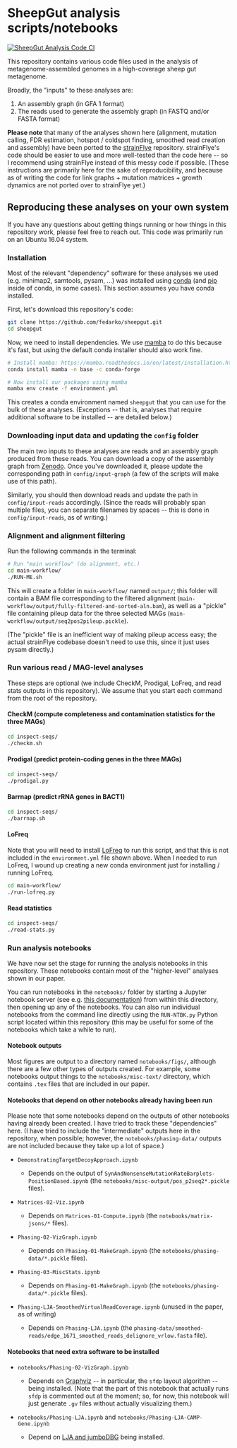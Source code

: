 # SheepGut analysis scripts/notebooks

[![SheepGut Analysis Code CI](https://github.com/fedarko/sheepgut/actions/workflows/main.yml/badge.svg)](https://github.com/fedarko/sheepgut/actions/workflows/main.yml)

This repository contains various code files used in the analysis of metagenome-assembled genomes in a high-coverage sheep gut metagenome.

Broadly, the "inputs" to these analyses are:

1. An assembly graph (in GFA 1 format)
2. The reads used to generate the assembly graph (in FASTQ and/or FASTA format)

**Please note** that many of the analyses shown here (alignment, mutation
calling, FDR estimation, hotspot / coldspot finding, smoothed read creation and
assembly) have been ported to the
[strainFlye](https://github.com/fedarko/strainFlye) repository.
strainFlye's code should be easier to use and more well-tested than the code
here -- so I recommend using strainFlye instead of this messy code if possible.
(These instructions are primarily here for the sake of reproducibility, and
because as of writing the code for
link graphs + mutation matrices + growth dynamics are not ported over to
strainFlye yet.)

## Reproducing these analyses on your own system

If you have any questions about getting things running or how things in this
repository work, please feel free to reach out. This code was primarily run on
an Ubuntu 16.04 system.

### Installation

Most of the relevant "dependency" software
for these analyses we used (e.g. minimap2,
samtools, pysam, ...) was installed using [conda](https://conda.io/) (and
[pip](https://pip.pypa.io/) inside of conda, in some cases). This section
assumes you have conda installed.

First, let's download this repository's code:

```bash
git clone https://github.com/fedarko/sheepgut.git
cd sheepgut
```

Now, we need to install dependencies. We use
[mamba](https://mamba.readthedocs.io/en/latest/index.html) to do this because
it's fast, but using the default conda installer should also work fine.

```bash
# Install mamba: https://mamba.readthedocs.io/en/latest/installation.html
conda install mamba -n base -c conda-forge

# Now install our packages using mamba
mamba env create -f environment.yml
```

This creates a conda environment named `sheepgut` that you can use for the bulk
of these analyses. (Exceptions -- that is, analyses that require additional
software to be installed -- are detailed below.)

### Downloading input data and updating the `config` folder

The main two inputs to these analyses are reads and an assembly graph
produced from these reads.
You can download a copy of the assembly graph from
[Zenodo](https://zenodo.org/record/6545142). Once you've downloaded it, please
update the corresponding path in `config/input-graph` (a few of the scripts
will make use of this path).

Similarly, you should then download reads and update the path in
`config/input-reads` accordingly. (Since the reads will probably span multiple
files, you can separate filenames by spaces -- this is done in
`config/input-reads`, as of writing.)

### Alignment and alignment filtering

Run the following commands in the terminal:

```bash
# Run "main workflow" (do alignment, etc.)
cd main-workflow/
./RUN-ME.sh
```

This will create a folder in `main-workflow/` named `output/`; this folder will
contain a BAM file corresponding to the filtered alignment
(`main-workflow/output/fully-filtered-and-sorted-aln.bam`), as well as a
"pickle" file containing pileup data for the three selected MAGs
(`main-workflow/output/seq2pos2pileup.pickle`).

(The "pickle" file is an inefficient way of making pileup access easy; the
actual strainFlye codebase doesn't need to use this, since it just uses pysam
directly.)

### Run various read / MAG-level analyses

These steps are optional (we include CheckM, Prodigal, LoFreq, and read stats
outputs in this repository). We assume that you start each command from the
root of the repository.

#### CheckM (compute completeness and contamination statistics for the three MAGs)

```bash
cd inspect-seqs/
./checkm.sh
```

#### Prodigal (predict protein-coding genes in the three MAGs)

```bash
cd inspect-seqs/
./prodigal.py
```

#### Barrnap (predict rRNA genes in BACT1)

```bash
cd inspect-seqs/
./barrnap.sh
```

#### LoFreq

Note that you will need to install [LoFreq](http://csb5.github.io/lofreq/) to
run this script, and that this is not included in the `environment.yml` file
shown above. When I needed to run LoFreq, I wound up creating a new conda
environment just for installing / running LoFreq.

```bash
cd main-workflow/
./run-lofreq.py
```

#### Read statistics

```bash
cd inspect-seqs/
./read-stats.py
```

### Run analysis notebooks

We have now set the stage for running the analysis notebooks in this repository.
These notebooks contain most of the "higher-level" analyses shown in our paper.

You can run notebooks in the `notebooks/` folder by starting a Jupyter notebook server
(see e.g. [this documentation](https://docs.jupyter.org/en/latest/running.html))
from within this directory, then opening up any of the notebooks. You can also
run individual notebooks from the command line directly
using the `RUN-NTBK.py` Python script located within this repository (this may
be useful for some of the notebooks which take a while to run).

#### Notebook outputs

Most figures are output to a directory named `notebooks/figs/`, although there are a
few other types of outputs created. For example, some notebooks output things
to the `notebooks/misc-text/` directory, which contains `.tex` files that are
included in our paper.

#### Notebooks that depend on other notebooks already having been run

Please note that some notebooks depend on the outputs of other notebooks having
already been created. I have tried to track these "dependencies" here. (I have
tried to include the "intermediate" outputs here in the repository, when
possible; however, the `notebooks/phasing-data/` outputs are not included
because they take up a lot of space.)

- `DemonstratingTargetDecoyApproach.ipynb`
  - Depends on the output of
    `SynAndNonsenseMutationRateBarplots-PositionBased.ipynb` (the
    `notebooks/misc-output/pos_p2seq2*.pickle` files).

- `Matrices-02-Viz.ipynb` 
  - Depends on `Matrices-01-Compute.ipynb` (the `notebooks/matrix-jsons/*`
    files).

- `Phasing-02-VizGraph.ipynb`
  - Depends on `Phasing-01-MakeGraph.ipynb` (the
    `notebooks/phasing-data/*.pickle` files).

- `Phasing-03-MiscStats.ipynb`
  - Depends on `Phasing-01-MakeGraph.ipynb` (the
    `notebooks/phasing-data/*.pickle` files).

- `Phasing-LJA-SmoothedVirtualReadCoverage.ipynb` (unused in the paper, as of
  writing)
  - Depends on `Phasing-LJA.ipynb` (the
    `phasing-data/smoothed-reads/edge_1671_smoothed_reads_delignore_vrlow.fasta`
    file).

#### Notebooks that need extra software to be installed

- `notebooks/Phasing-02-VizGraph.ipynb`
  - Depends on [Graphviz](https://www.graphviz.org/) -- in particular, the
    `sfdp` layout algorithm -- being installed. (Note that the part of this
    notebook that actually runs `sfdp` is commented out at the moment; so, for
    now, this notebook will just generate `.gv` files without actually
    visualizing them.)

- `notebooks/Phasing-LJA.ipynb` and `notebooks/Phasing-LJA-CAMP-Gene.ipynb`
  - Depend on [LJA and jumboDBG](https://github.com/AntonBankevich/LJA/)
    being installed.
